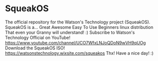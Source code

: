# SqueakOS
The official repository for the Watson's Technology project (SqueakOS). 
SqueakOS is a...
Great
Awesome
Easy To Use
Beginners linux distribution
That even your Granny will understand! :)
Subscribe to Watson's Technology Official on YouTube! https://www.youtube.com/channel/UCO7WfxLNJoQDoN9wVH9qUOg 
Download the SqueakOS ISO! https://watsonstechnology.wixsite.com/squeakos
Thx! Have a nice day! :)
